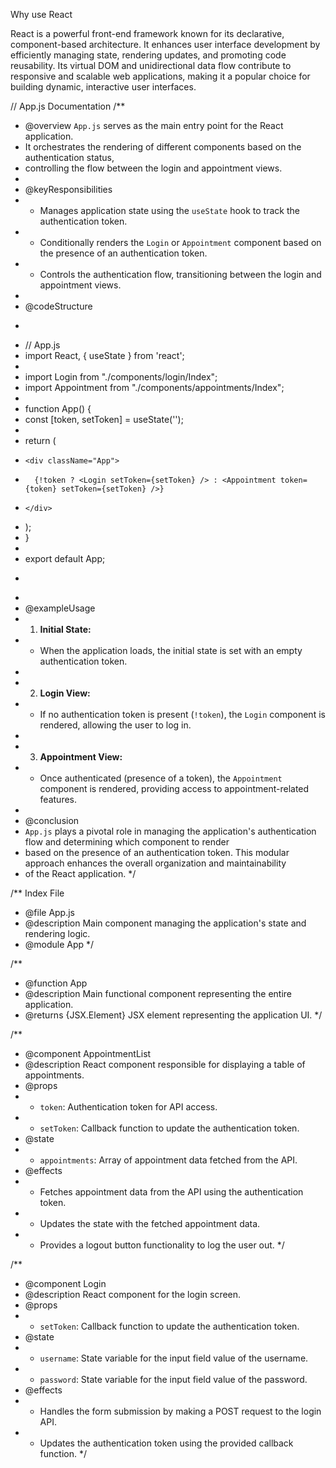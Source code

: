 Why use React 

React is a powerful front-end framework known for its declarative, component-based architecture. It enhances user interface development by efficiently managing state, rendering updates, and promoting code reusability. Its virtual DOM and unidirectional data flow contribute to responsive and scalable web applications, making it a popular choice for building dynamic, interactive user interfaces.




// App.js Documentation
/**
 * @overview `App.js` serves as the main entry point for the React application.
 * It orchestrates the rendering of different components based on the authentication status,
 * controlling the flow between the login and appointment views.
 *
 * @keyResponsibilities
 * - Manages application state using the `useState` hook to track the authentication token.
 * - Conditionally renders the `Login` or `Appointment` component based on the presence of an authentication token.
 * - Controls the authentication flow, transitioning between the login and appointment views.
 *
 * @codeStructure
 * ```jsx
 * // App.js
 * import React, { useState } from 'react';
 *
 * import Login from "./components/login/Index";
 * import Appointment from "./components/appointments/Index";
 *
 * function App() {
 *   const [token, setToken] = useState('');
 *
 *   return (
 *     <div className="App">
 *       {!token ? <Login setToken={setToken} /> : <Appointment token={token} setToken={setToken} />}
 *     </div>
 *   );
 * }
 *
 * export default App;
 * ```
 *
 * @exampleUsage
 * 1. **Initial State:**
 *    - When the application loads, the initial state is set with an empty authentication token.
 * 
 * 2. **Login View:**
 *    - If no authentication token is present (`!token`), the `Login` component is rendered, allowing the user to log in.
 * 
 * 3. **Appointment View:**
 *    - Once authenticated (presence of a token), the `Appointment` component is rendered, providing access to appointment-related features.
 *
 * @conclusion
 * `App.js` plays a pivotal role in managing the application's authentication flow and determining which component to render
 * based on the presence of an authentication token. This modular approach enhances the overall organization and maintainability
 * of the React application.
 */


/**  Index File
 * @file App.js
 * @description Main component managing the application's state and rendering logic.
 * @module App
 */

 /**
 * @function App
 * @description Main functional component representing the entire application.
 * @returns {JSX.Element} JSX element representing the application UI.
 */


/**
 * @component AppointmentList
 * @description React component responsible for displaying a table of appointments.
 * @props
 * - `token`: Authentication token for API access.
 * - `setToken`: Callback function to update the authentication token.
 * @state
 * - `appointments`: Array of appointment data fetched from the API.
 * @effects
 * - Fetches appointment data from the API using the authentication token.
 * - Updates the state with the fetched appointment data.
 * - Provides a logout button functionality to log the user out.
 */

 /**
 * @component Login
 * @description React component for the login screen.
 * @props
 * - `setToken`: Callback function to update the authentication token.
 * @state
 * - `username`: State variable for the input field value of the username.
 * - `password`: State variable for the input field value of the password.
 * @effects
 * - Handles the form submission by making a POST request to the login API.
 * - Updates the authentication token using the provided callback function.
 */

